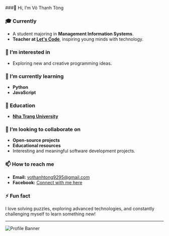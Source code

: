 ###👋 Hi, I’m Võ Thanh Tòng

### 🎓 Currently
- A student majoring in **Management Information Systems**.  
- **Teacher at [Let's Code](https://letscode.edu.vn/)**, inspiring young minds with technology.  
  
### 👀 I’m interested in
- Exploring new and creative programming ideas.  

### 🌱 I’m currently learning
- **Python**  
- **JavaScript**  

### 🏫 Education
- **[Nha Trang University](https://www.ntu.edu.vn/)**  
  
### 💞️ I’m looking to collaborate on
- **Open-source projects**  
- **Educational resources**  
- Interesting and meaningful software development projects.  

### 📫 How to reach me
- **Email:** vothanhtong9295@gmail.com  
- **Facebook:** [Connect with me here](https://www.facebook.com/share/1TT8smTwaq/?mibextid=LQQJ4d)  

### ⚡ Fun fact
I love solving puzzles, exploring advanced technologies, and constantly challenging myself to learn something new!

---

![Profile Banner](https://user-images.githubusercontent.com/3369400/133268513-5bfe2f93-4402-42c9-a403-81c9e86934b6.jpeg)
